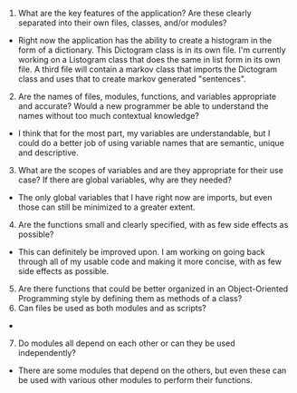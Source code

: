1. What are the key features of the application? Are these clearly separated into their own files, classes, and/or modules?
- Right now the application has the ability to create a histogram in the form of a dictionary. This Dictogram class is in its own file. I'm currently working on a Listogram class that does the same in list form in its own file. A third file will contain a markov class that imports the Dictogram class and uses that to create markov generated "sentences".

2. Are the names of files, modules, functions, and variables appropriate and accurate? Would a new programmer be able to understand the names without too much contextual knowledge?
- I think that for the most part, my variables are understandable, but I could do a better job of using variable names that are semantic, unique and descriptive.

3. What are the scopes of variables and are they appropriate for their use case? If there are global variables, why are they needed?
- The only global variables that I have right now are imports, but even those can still be minimized to a greater extent.

4. Are the functions small and clearly specified, with as few side effects as possible?
- This can definitely be improved upon. I am working on going back through all of my usable code and making it more concise, with as few side effects as possible.

5. Are there functions that could be better organized in an Object-Oriented Programming style by defining them as methods of a class?
6. Can files be used as both modules and as scripts?
- 

7. Do modules all depend on each other or can they be used independently?
- There are some modules that depend on the others, but even these can be used with various other modules to perform their functions.
